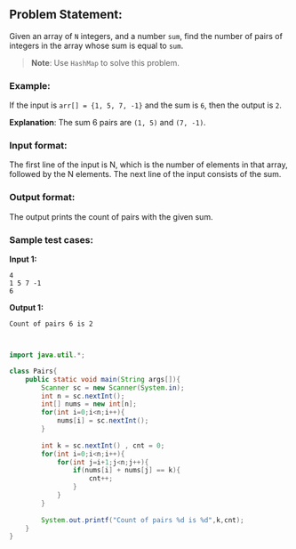 ## Problem Statement:

Given an array of `N` integers, and a number `sum`, find the number of pairs of integers in the array whose sum is equal to `sum`.

> **Note**: Use `HashMap` to solve this problem.

### Example:
If the input is `arr[] = {1, 5, 7, -1}` and the sum is `6`, then the output is `2`.

**Explanation**: The sum 6 pairs are `(1, 5)` and `(7, -1)`.

### Input format:

The first line of the input is N, which is the number of elements in that array, followed by the N elements.
The next line of the input consists of the sum.


### Output format:

The output prints the count of pairs with the given sum.


### Sample test cases:
**Input 1:**
``` Input  
4
1 5 7 -1 
6

```

**Output 1:**
```
Count of pairs 6 is 2
```
``` java []


import java.util.*;

class Pairs{
    public static void main(String args[]){
        Scanner sc = new Scanner(System.in);
        int n = sc.nextInt();
        int[] nums = new int[n];
        for(int i=0;i<n;i++){
            nums[i] = sc.nextInt();
        }
        
        int k = sc.nextInt() , cnt = 0;
        for(int i=0;i<n;i++){
            for(int j=i+1;j<n;j++){
                if(nums[i] + nums[j] == k){
                    cnt++;
                }
            }
        }
        
        System.out.printf("Count of pairs %d is %d",k,cnt);
    }
}
```